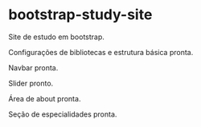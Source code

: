 # bootstrap-study-site
Site de estudo em bootstrap.

Configurações de bibliotecas e estrutura básica pronta.

Navbar pronta.

Slider pronto.

Área de about pronta.

Seção de especialidades pronta.